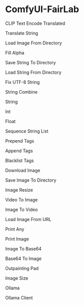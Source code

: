# ComfyUI-FairLab

CLIP Text Encode Translated

Translate String

Load Image From Directory

Fill Alpha

Save String To Directory

Load String From Directory

Fix UTF-8 String

String Combine

String

Int

Float

Sequence String List

Prepend Tags

Append Tags

Blacklist Tags

Download Image

Save Image To Directory

Image Resize

Video To Image

Image To Video

Load Image From URL

Print Any

Print Image

Image To Base64

Base64 To Image

Outpainting Pad

Image Size

Ollama

Ollama Client
